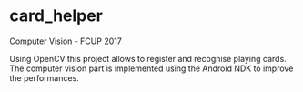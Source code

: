 # card_helper
Computer Vision - FCUP 2017

Using OpenCV this project allows to register and recognise playing cards. 
The computer vision part is implemented using the Android NDK to improve the performances. 
